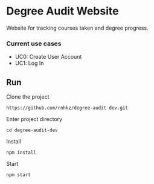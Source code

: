 # Degree Audit Website
Website for tracking courses taken and degree progress.

### Current use cases
- UC0: Create User Account
- UC1: Log In

## Run

Clone the project
```
https://github.com/rnhkz/degree-audit-dev.git
```

Enter project directory
```
cd degree-audit-dev
```

Install
```
npm install
```

Start
```
npm start
```